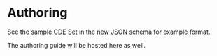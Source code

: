 # Authoring

See the [sample CDE Set](https://github.com/RSNA/ACR-RSNA-CDEs/blob/master/cde.schema.json) in the [new JSON schema](https://github.com/RSNA/ACR-RSNA-CDEs/blob/master/radelement.cde.json) for example format.

The authoring guide will be hosted here as well.